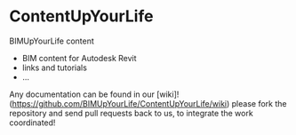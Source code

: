 # ContentUpYourLife
BIMUpYourLife content

- BIM content for Autodesk Revit
- links and tutorials
- ...

Any documentation can be found in our [wiki]!(https://github.com/BIMUpYourLife/ContentUpYourLife/wiki)
please fork the repository and send pull requests back to us, to integrate the work coordinated!
